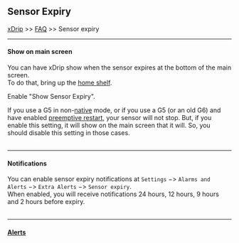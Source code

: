 ## Sensor Expiry
[xDrip](../README.md) >> [FAQ](./FAQ_page.md) >> Sensor expiry  
  
---  
  
#### **Show on main screen**    
You can have xDrip show when the sensor expires at the bottom of the main screen.  
To do that, bring up the [home shelf](./HomeShelf.md).  
  
Enable "Show Sensor Expiry".  
  
If you use a G5 in non-[native](./Native-Algorithm) mode, or if you use a G5 (or an old G6) and have enabled [preemptive restart](./Preemptive-Restart), your sensor will not stop.  But, if you enable this setting, it will show on the main screen that it will.  So, you should disable this setting in those cases.  
<br/>  
  
---  
  
#### **Notifications**  
You can enable sensor expiry notifications at `Settings` &#8722;> `Alarms and Alerts` &#8722;> `Extra Alerts` &#8722;> `Sensor expiry`.  
When enabled, you will receive notifications 24 hours, 12 hours, 9 hours and 2 hours before expiry.  
<br/>  

---  

#### [Alerts](./Alerts_page.md)  
  

